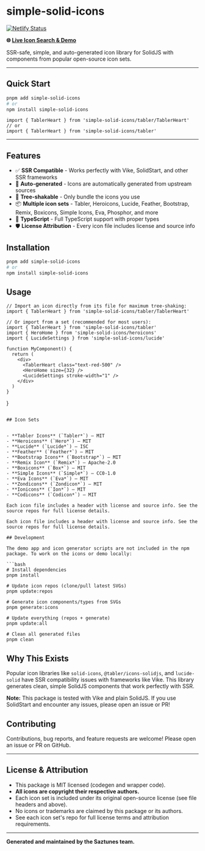 # simple-solid-icons


[![Netlify Status](https://api.netlify.com/api/v1/badges/4ea370d8-122e-488b-aaff-1505138d62bb/deploy-status)](https://simplesolidicons.netlify.app/)

**🌐 [Live Icon Search & Demo](https://simplesolidicons.netlify.app/)**


SSR-safe, simple, and auto-generated icon library for SolidJS with components from popular open-source icon sets.

---

## Quick Start

```bash
pnpm add simple-solid-icons
# or
npm install simple-solid-icons
```

```tsx
import { TablerHeart } from 'simple-solid-icons/tabler/TablerHeart'
// or
import { TablerHeart } from 'simple-solid-icons/tabler'
```

---

## Features

- ✅ **SSR Compatible** - Works perfectly with Vike, SolidStart, and other SSR frameworks
- 🔄 **Auto-generated** - Icons are automatically generated from upstream sources
- 🎯 **Tree-shakable** - Only bundle the icons you use
- 📦 **Multiple icon sets** - Tabler, Heroicons, Lucide, Feather, Bootstrap, Remix, Boxicons, Simple Icons, Eva, Phosphor, and more
- 🚀 **TypeScript** - Full TypeScript support with proper types
- 🛡️ **License Attribution** - Every icon file includes license and source info

## Installation

```bash
pnpm add simple-solid-icons
# or
npm install simple-solid-icons
```
## Usage

```tsx
// Import an icon directly from its file for maximum tree-shaking:
import { TablerHeart } from 'simple-solid-icons/tabler/TablerHeart'

// Or import from a set (recommended for most users):
import { TablerHeart } from 'simple-solid-icons/tabler'
import { HeroHome } from 'simple-solid-icons/heroicons'
import { LucideSettings } from 'simple-solid-icons/lucide'

function MyComponent() {
  return (
    <div>
      <TablerHeart class="text-red-500" />
      <HeroHome size={32} />
      <LucideSettings stroke-width="1" />
    </div>
  )
}
```
}
```

## Icon Sets


- **Tabler Icons** (`Tabler*`) — MIT
- **Heroicons** (`Hero*`) — MIT
- **Lucide** (`Lucide*`) — ISC
- **Feather** (`Feather*`) — MIT
- **Bootstrap Icons** (`Bootstrap*`) — MIT
- **Remix Icon** (`Remix*`) — Apache-2.0
- **Boxicons** (`Box*`) — MIT
- **Simple Icons** (`Simple*`) — CC0-1.0
- **Eva Icons** (`Eva*`) — MIT
- **Zondicons** (`Zondicon*`) — MIT
- **Ionicons** (`Ion*`) — MIT
- **Codicons** (`Codicon*`) — MIT

Each icon file includes a header with license and source info. See the source repos for full license details.

Each icon file includes a header with license and source info. See the source repos for full license details.

## Development

The demo app and icon generator scripts are not included in the npm package. To work on the icons or demo locally:

```bash
# Install dependencies
pnpm install

# Update icon repos (clone/pull latest SVGs)
pnpm update:repos

# Generate icon components/types from SVGs
pnpm generate:icons

# Update everything (repos + generate)
pnpm update:all

# Clean all generated files
pnpm clean
```

## Why This Exists

Popular icon libraries like `solid-icons`, `@tabler/icons-solidjs`, and `lucide-solid` have SSR compatibility issues with frameworks like Vike. This library generates clean, simple SolidJS components that work perfectly with SSR.

**Note:** This package is tested with Vike and plain SolidJS. If you use SolidStart and encounter any issues, please open an issue or PR!
## Contributing

Contributions, bug reports, and feature requests are welcome! Please open an issue or PR on GitHub.

---

## License & Attribution

- This package is MIT licensed (codegen and wrapper code).
- **All icons are copyright their respective authors.**
- Each icon set is included under its original open-source license (see file headers and above).
- No icons or trademarks are claimed by this package or its authors.
- See each icon set's repo for full license terms and attribution requirements.

---

**Generated and maintained by the Saztunes team.**
